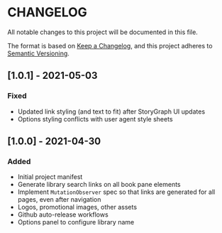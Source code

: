 # CHANGELOG

All notable changes to this project will be documented in this file.

The format is based on [Keep a Changelog](https://keepachangelog.com/en/1.0.0/),
and this project adheres to [Semantic Versioning](https://semver.org/spec/v2.0.0.html).

## [1.0.1] - 2021-05-03

### Fixed

- Updated link styling (and text to fit) after StoryGraph UI updates
- Options styling conflicts with user agent style sheets

## [1.0.0] - 2021-04-30

### Added

- Initial project manifest
- Generate library search links on all book pane elements
- Implement `MutationObserver` spec so that links are generated for all pages, even after navigation
- Logos, promotional images, other assets
- Github auto-release workflows
- Options panel to configure library name
